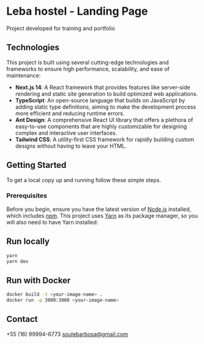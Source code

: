 # Leba hostel - Landing Page

Project developed for training and portfolio

## Technologies

This project is built using several cutting-edge technologies and frameworks to ensure high performance, scalability, and ease of maintenance:

- **Next.js 14**: A React framework that provides features like server-side rendering and static site generation to build optimized web applications.
- **TypeScript**: An open-source language that builds on JavaScript by adding static type definitions, aiming to make the development process more efficient and reducing runtime errors.
- **Ant Design**: A comprehensive React UI library that offers a plethora of easy-to-use components that are highly customizable for designing complex and interactive user interfaces.
- **Tailwind CSS**: A utility-first CSS framework for rapidly building custom designs without having to leave your HTML.

## Getting Started

To get a local copy up and running follow these simple steps.

### Prerequisites

Before you begin, ensure you have the latest version of [Node.js](https://nodejs.org/) installed, which includes [npm](https://www.npmjs.com/). This project uses [Yarn](https://yarnpkg.com/) as its package manager, so you will also need to have Yarn installed:

## Run locally

```bash
yarn
yarn dev

```

## Run with Docker

```bash
docker build -t <your-image-name> .
docker run -p 3000:3000 <your-image-name>

```

## Contact

+55 (16) 99994-6773
soulebarbosa@gmail.com
